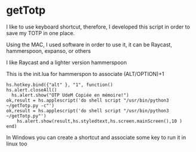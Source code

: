 # getTotp
I like to use keyboard shortcut, therefore, I developed this script in order to save my TOTP in one place.

Using the MAC, I used software in order to use it, it can be Raycast, hammerspoon, expanso, or others

I like Raycast and a lighter version hammerspoon

This is the init.lua for hammerspon to associate (ALT/OPTION)+1

````
hs.hotkey.bind({"alt" }, "1", function()
hs.alert.closeAll()
  hs.alert.show("OTP UdeM Copiée en mémoire!")
ok,result = hs.applescript('do shell script "/usr/bin/python3 ~/getTotp.py -c"')
ok,result = hs.applescript('do shell script "/usr/bin/python3 ~/getTotp.py"')
    hs.alert.show(result,hs.styledtext,hs.screen.mainScreen(),10 )
end)
`````

In Windows you can create a shortcut and associate some key to run it in linux too
